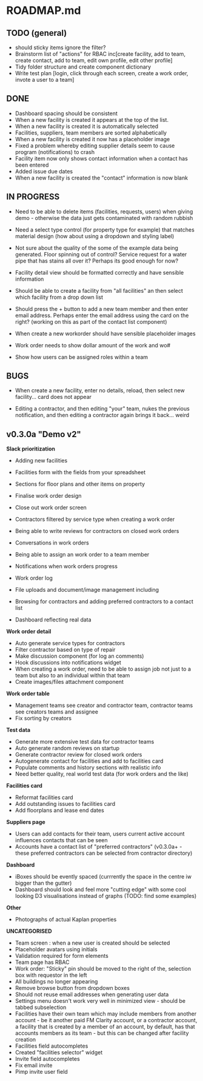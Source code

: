 ROADMAP.md
==========

TODO (general)
--------------
* should sticky items ignore the filter?
* Brainstorm list of "actions" for RBAC inc[create facility, add to team, create contact, add to team, edit own profile, edit other profile]
* Tidy folder structure and create component dictionary 
* Write test plan [login, click through each screen, create a work order, invote a user to a team]

DONE
----
* Dashboard spacing should be consistent
* When a new facility is created it appears at the top of the list.
* When a new facility is created it is automatically selected
* Facilities, suppliers, team members are sorted alphabetically
* When a new facility is created it now has a placeholder image
* Fixed a problem whereby editing supplier details seem to cause program (notifications) to crash
* Facility item now only shows contact information when a contact has been entered
* Added issue due dates
* When a new facility is created the "contact" information is now blank


IN PROGRESS
-----------
* Need to be able to delete items (facilities, requests, users) when giving demo - otherwise the data just gets contaminated with random rubbish
* Need a select type control (for property type for example) that matches material design (how about using a dropdown and styling label)
* Not sure about the quality of the some of the example data being generated. Floor spinning out of control? Service request for a water pipe that has stains all over it? Perhaps its good enough for now?
* Facility detail view should be formatted correctly and have sensible information
* Should be able to create a facility from "all facilities" an then select which facility from a drop down list

* Should press the + button to add a new team member and then enter email address. Perhaps enter the email address using the card on the right? (working on this as part of the contact list component)

* When create a new workorder should have sensible placeholder images

* Work order needs to show dollar amount of the work and wo#
* Show how users can be assigned roles within a team

BUGS
----
* When create a new facility, enter no details, reload, then select new facility... card does not appear

* Editing a contractor, and then editing "your" team, nukes the previous notification, and then editing a contractor again brings it back... weird


v0.3.0a "Demo v2"
------------------------------

**Slack prioritization**

* Adding new facilities
* Facilities form with the fields from your spreadsheet
* Sections for floor plans and other items on property

* Finalise work order design
* Close out work order screen

* Contractors filtered by service type when creating a work order
* Being able to write reviews for contractors on closed work orders
* Conversations in work orders
* Being able to assign an work order to a team member

* Notifications when work orders progress
* Work order log

* File uploads and document/image management including
* Browsing for contractors and adding preferred contractors to a contact list
* Dashboard reflecting real data

**Work order detail**

* Auto generate service types for contractors
* Filter contractor based on type of repair
* Make discussion component (for log an comments)
* Hook discussions into notifications widget
* When creating a work order, need to be able to assign job not just to a team but also to an individual within that team
* Create images/files attachment component

**Work order table**

* Management teams see creator and contractor team, contractor teams see creators teams and assignee
* Fix sorting by creators

**Test data**

* Generate more extensive test data for contractor teams
* Auto generate random reviews on startup
* Generate contractor review for closed work orders
* Autogenerate contact for facilities and add to facilities card
* Populate comments and history sections with realistic info
* Need better quality, real world test data (for work orders and the like)

**Facilities card**

* Reformat facilities card
* Add outstanding issues to facilities card
* Add floorplans and lease end dates

**Suppliers page**

* Users can add contacts for their team, users current active account influences contacts that can be seen
* Accounts have a contact list of "preferred contractors" (v0.3.0a+ - these preferred contractors can be selected from contractor directory)

**Dashboard**

* iBoxes should be evently spaced (currrently the space in the centre iw bigger than the gutter)
* Dashboard should look and feel more "cutting edge" with some cool looking D3 visualisations instead of graphs (TODO: find some examples)

**Other**

* Photographs of actual Kaplan properties

**UNCATEGORISED**

* Team screen : when a new user is created should be selected
* Placeholder avatars using initials
* Validation required for form elements
* Team page has RBAC
* Work order: "Sticky" pin should be moved to the right of the, selection box with requestor in the left
* All buildings no longer appearing
* Remove browse button from dropdown boxes
* Should not reuse email addresses when generating user data
* Settings menu doesn't work very well in minimized view - should be tabbed subselection
* Facilities have their own team which may include members from another account - be it another paid FM Clarity account, or a contractor account, a facility that is created by a member of an account, by default, has that accounts members as its team - but this can be changed after facility creation
* Facilities field autocompletes
* Created "facilities selector" widget
* Invite field autocompletes
* Fix email invite
* Pimp invite user field

